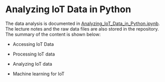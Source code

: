 # Analyzing IoT Data in Python

The data analysis is documented in [Analyzing_IoT_Data_in_Python.ipynb](https://github.com/iDataist/Analyzing-IoT-Data-in-Python/blob/master/Analyzing_IoT_Data_in_Python.ipynb). The lecture notes and the raw data files are also stored in the repository. The summary of the content is shown below:

- Accessing IoT Data

- Processing IoT data

- Analyzing IoT data

- Machine learning for IoT
